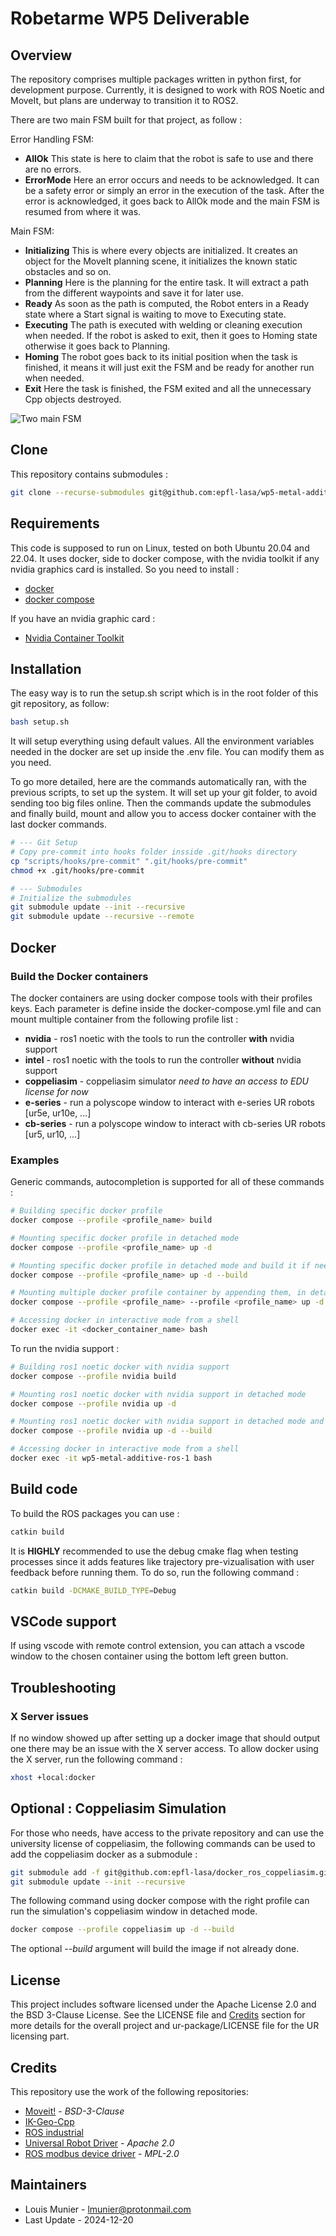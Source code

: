 # Robetarme WP5 Deliverable

## Overview

The repository comprises multiple packages written in python first, for development purpose. Currently, it is designed to work with ROS Noetic and MoveIt, but plans are underway to transition it to ROS2.

There are two main FSM built for that project, as follow :

Error Handling FSM:

- **AllOk** This state is here to claim that the robot is safe to use and there are no errors.
- **ErrorMode**  Here an error occurs and needs to be acknowledged. It can be a safety error or simply an error in the execution of the task. After the error is acknowledged, it goes back to AllOk mode and the main FSM is resumed from where it was.

Main FSM:

- **Initializing** This is where every objects are initialized. It creates an object for the MoveIt planning scene, it initializes the known static obstacles and so on.
- **Planning** Here is the planning for the entire task. It will extract a path from the different waypoints and save it for later use.
- **Ready** As soon as the path is computed, the Robot enters in a Ready state where a Start signal is waiting to move to Executing state.
- **Executing** The path is executed with welding or cleaning execution when needed. If the robot is asked to exit, then it goes to Homing state otherwise it goes back to Planning.
- **Homing** The robot goes back to its initial position when the task is finished, it means it will just exit the FSM and be ready for another run when needed.
- **Exit** Here the task is finished, the FSM exited and all the unnecessary Cpp objects destroyed.

![Two main FSM](docs/240830_mam_deliverable_architecture.svg)

## Clone

This repository contains submodules :

```bash
git clone --recurse-submodules git@github.com:epfl-lasa/wp5-metal-additive.git
```

## Requirements

This code is supposed to run on Linux, tested on both Ubuntu 20.04 and 22.04. It uses docker, side to docker compose, with the nvidia toolkit if any nvidia graphics card is installed. So you need to install :

- [docker](https://docs.docker.com/engine/install/ubuntu/)
- [docker compose](https://docs.docker.com/compose/install/linux/#install-the-plugin-manually)

If you have an nvidia graphic card :

- [Nvidia Container Toolkit](https://docs.nvidia.com/datacenter/cloud-native/container-toolkit/latest/install-guide.html)

## Installation

The easy way is to run the setup.sh script which is in the root folder of this git repository, as follow:

```bash
bash setup.sh
```

It will setup everything using default values. All the environment variables needed in the docker are set up inside the .env file. You can modify them as you need.

To go more detailed, here are the commands automatically ran, with the previous scripts, to set up the system. It will set up your git folder, to avoid sending too big files online. Then the commands update the submodules and finally build, mount and allow you to access docker container with the last docker commands.

```bash
# --- Git Setup
# Copy pre-commit into hooks folder insside .git/hooks directory
cp "scripts/hooks/pre-commit" ".git/hooks/pre-commit"
chmod +x .git/hooks/pre-commit

# --- Submodules
# Initialize the submodules
git submodule update --init --recursive
git submodule update --recursive --remote
```

## Docker

### Build the Docker containers

The docker containers are using docker compose tools with their profiles keys. Each parameter is define inside the docker-compose.yml file and can mount multiple container from the following profile list :

- **nvidia** - ros1 noetic with the tools to run the controller **with** nvidia support
- **intel** - ros1 noetic with the tools to run the controller **without** nvidia support
- **coppeliasim** - coppeliasim simulator *need to have an access to EDU license for now*
- **e-series** - run a polyscope window to interact with e-series UR robots [ur5e, ur10e, ...]
- **cb-series** - run a polyscope window to interact with cb-series UR robots [ur5, ur10, ...]

### Examples

Generic commands, autocompletion is supported for all of these commands :

```bash
# Building specific docker profile
docker compose --profile <profile_name> build

# Mounting specific docker profile in detached mode
docker compose --profile <profile_name> up -d

# Mounting specific docker profile in detached mode and build it if needed
docker compose --profile <profile_name> up -d --build

# Mounting multiple docker profile container by appending them, in detached mode with building option
docker compose --profile <profile_name> --profile <profile_name> up -d --build

# Accessing docker in interactive mode from a shell
docker exec -it <docker_container_name> bash
```

To run the nvidia support :

```bash
# Building ros1 noetic docker with nvidia support
docker compose --profile nvidia build

# Mounting ros1 noetic docker with nvidia support in detached mode
docker compose --profile nvidia up -d

# Mounting ros1 noetic docker with nvidia support in detached mode and build it if needed
docker compose --profile nvidia up -d --build

# Accessing docker in interactive mode from a shell
docker exec -it wp5-metal-additive-ros-1 bash
```

## Build code

To build the ROS packages you can use :

```bash
catkin build
```

It is **HIGHLY** recommended to use the debug cmake flag when testing processes since it adds features like trajectory pre-vizualisation with user feedback before running them. To do so, run the following command :

```bash
catkin build -DCMAKE_BUILD_TYPE=Debug
```

## VSCode support

If using vscode with remote control extension, you can attach a vscode window to the chosen container using the bottom left green button.

## Troubleshooting

### X Server issues

If no window showed up after setting up a docker image that should output one there may be an issue with the X server access. To allow docker using the X server, run the following command :

```bash
xhost +local:docker
```

## Optional : Coppeliasim Simulation

For those who needs, have access to the private repository and can use the university license of coppeliasim, the following commands can be used to add the coppeliasim docker as a submodule :

```bash
git submodule add -f git@github.com:epfl-lasa/docker_ros_coppeliasim.git tools/docker_ros_coppeliasim
git submodule update --init --recursive
```

The following command using docker compose with the right profile can run the simulation's coppeliasim window in detached mode.

```bash
docker compose --profile coppeliasim up -d --build
```

The optional *--build* argument will build the image if not already done.

## License

This project includes software licensed under the Apache License 2.0 and the BSD 3-Clause License.
See the LICENSE file and [Credits](#credits) section for more details for the overall project and ur-package/LICENSE file for the UR licensing part.

## Credits

This repository use the work of the following repositories:

- [Moveit!](https://github.com/moveit/moveit) - *BSD-3-Clause*
- [IK-Geo-Cpp](https://github.com/Verdant-Evolution/ik-geo-cpp)
- [ROS industrial](https://github.com/ros-industrial/universal_robot)
- [Universal Robot Driver](https://github.com/UniversalRobots/Universal_Robots_ROS_Driver) - *Apache 2.0*
- [ROS modbus device driver](https://github.com/epfl-lasa/ros-modbus-device-driver.git) - *MPL-2.0*

## Maintainers

- Louis Munier - <lmunier@protonmail.com>
- Last Update - 2024-12-20
